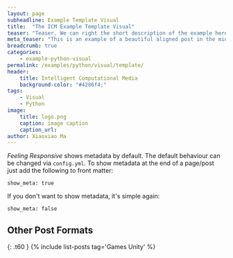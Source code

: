 ```yaml
---
layout: page
subheadline: Example Template Visual
title:  "The ICM Example Template Visual"
teaser: "Teaser. We can right the short description of the example here. It is shown below the title in the post and in the short description of the list of posts page."
meta_teaser: "This is an example of a beautiful aligned post in the middle. There is no sidebar to distract the reader. The difference to the Page-Template is, that you find meta-information at the bottom of the post."
breadcrumb: true
categories:
    - example-python-visual
permalink: /examples/python/visual/template/
header:
    title: Intelligent Computational Media
    background-color: "#4286f4;"
tags:
    - Visual
    - Python
image:
    title: logo.png
    caption: image caption
    caption_url: 
author: Xiaoxiao Ma
---
```

*Feeling Responsive* shows metadata by default. The default behaviour can be changed via `config.yml`. To show metadata at the end of a page/post just add the following to front matter:
<!--more-->

~~~
show_meta: true
~~~

If you don't want to show metadata, it's simple again:

~~~
show_meta: false
~~~


## Other Post Formats
{: .t60 }
{% include list-posts tag='Games Unity' %}

